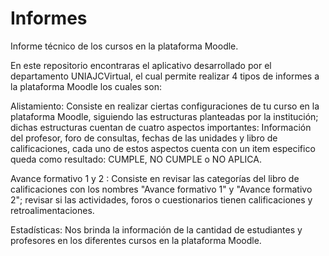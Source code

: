 # Informes
Informe técnico de los cursos en la plataforma Moodle.

En este repositorio encontraras el aplicativo desarrollado por el departamento UNIAJCVirtual, el cual permite realizar 4 tipos de informes a la plataforma Moodle los cuales son: 

Alistamiento: Consiste en realizar ciertas configuraciones de tu curso en la plataforma Moodle, siguiendo las estructuras planteadas por la institución; dichas estructuras cuentan de cuatro aspectos importantes: Información del profesor, foro de consultas, fechas de las unidades y libro de calificaciones, cada uno de estos aspectos cuenta con un item especifico queda como resultado: CUMPLE, NO CUMPLE o NO APLICA.

Avance formativo 1 y 2 : Consiste en revisar las categorías del libro de calificaciones con los nombres "Avance formativo 1" y "Avance formativo 2"; revisar si las actividades, foros o cuestionarios tienen calificaciones y retroalimentaciones.

Estadísticas: Nos brinda la información de la cantidad de estudiantes y profesores en los diferentes cursos en la plataforma Moodle.
